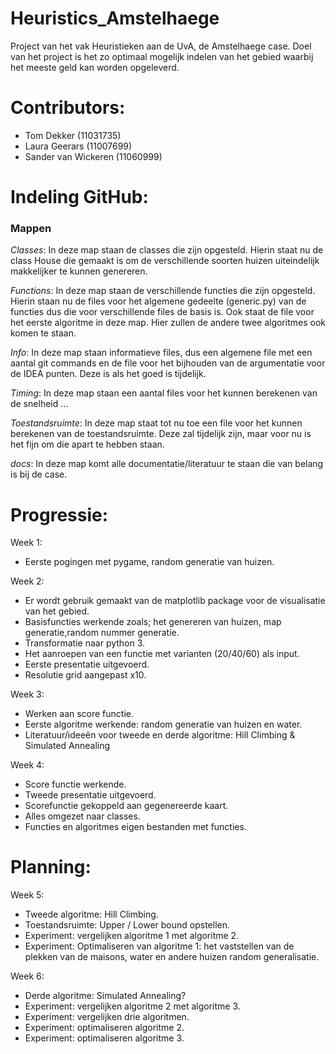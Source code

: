# Heuristics_Amstelhaege
Project van het vak Heuristieken aan de UvA, de Amstelhaege case. Doel van het project is het zo optimaal mogelijk indelen van het gebied waarbij het meeste geld kan worden opgeleverd.

# Contributors:
- Tom Dekker (11031735)
- Laura Geerars (11007699)
- Sander van Wickeren (11060999)

# Indeling GitHub:
### Mappen
_Classes_: In deze map staan de classes die zijn opgesteld. Hierin staat nu de class House die gemaakt is om de verschillende soorten huizen uiteindelijk makkelijker te kunnen genereren.

_Functions_: In deze map staan de verschillende functies die zijn opgesteld. Hierin staan nu de files voor het algemene gedeelte (generic.py) van de functies dus die voor verschillende files de basis is. Ook staat de file voor het eerste algoritme in deze map. Hier zullen de andere twee algoritmes ook komen te staan.

_Info_: In deze map staan informatieve files, dus een algemene file met een aantal git commands en de file voor het bijhouden van de argumentatie voor de IDEA punten. Deze is als het goed is tijdelijk.

_Timing_: In deze map staan een aantal files voor het kunnen berekenen van de snelheid ...

_Toestandsruimte_: In deze map staat tot nu toe een file voor het kunnen berekenen van de toestandsruimte. Deze zal tijdelijk zijn, maar voor nu is het fijn om die apart te hebben staan.

_docs_: In deze map komt alle documentatie/literatuur te staan die van belang is bij de case. 

# Progressie:
Week 1:
- Eerste pogingen met pygame, random generatie van huizen.

Week 2:
- Er wordt gebruik gemaakt van de matplotlib package voor de visualisatie van het gebied.
- Basisfuncties werkende zoals; het genereren van huizen, map generatie,random nummer generatie.
- Transformatie naar python 3.
- Het aanroepen van een functie met varianten (20/40/60) als input.
- Eerste presentatie uitgevoerd.
- Resolutie grid aangepast x10.

Week 3:
- Werken aan score functie.
- Eerste algoritme werkende: random generatie van huizen en water.
- Literatuur/ideeën voor tweede en derde algoritme: Hill Climbing & Simulated Annealing

Week 4:
- Score functie werkende.
- Tweede presentatie uitgevoerd.
- Scorefunctie gekoppeld aan gegenereerde kaart.
- Alles omgezet naar classes.
- Functies en algoritmes eigen bestanden met functies.

# Planning:
Week 5:
- Tweede algoritme: Hill Climbing.
- Toestandsruimte: Upper / Lower bound opstellen.
- Experiment: vergelijken algoritme 1 met algoritme 2.
- Experiment: Optimaliseren van algoritme 1: het vaststellen van de plekken van de maisons, water en andere huizen random generalisatie.

Week 6:
- Derde algoritme: Simulated Annealing?
- Experiment: vergelijken algoritme 2 met algoritme 3.
- Experiment: vergelijken drie algoritmen.
- Experiment: optimaliseren algoritme 2.
- Experiment: optimaliseren algoritme 3.


